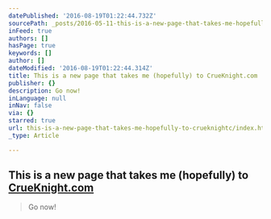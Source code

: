 ```yaml
---
datePublished: '2016-08-19T01:22:44.732Z'
sourcePath: _posts/2016-05-11-this-is-a-new-page-that-takes-me-hopefully-to-crueknightc.md
inFeed: true
authors: []
hasPage: true
keywords: []
author: []
dateModified: '2016-08-19T01:22:44.314Z'
title: This is a new page that takes me (hopefully) to CrueKnight.com
publisher: {}
description: Go now!
inLanguage: null
inNav: false
via: {}
starred: true
url: this-is-a-new-page-that-takes-me-hopefully-to-crueknightc/index.html
_type: Article

---
```

## This is a new page that takes me (hopefully) to [CrueKnight.com][0]

> Go now!



[0]: http://www.crueknight.com/